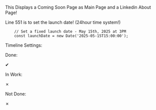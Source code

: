 This Displays a Coming Soon Page as Main Page and a Linkedin About Page!


Line 551 is to set the launch date! (24hour time system!)

        // Set a fixed launch date - May 15th, 2025 at 3PM
        const launchDate = new Date('2025-05-15T15:00:00');


Timeline Settings:

Done: <div class="timeline-icon completed">✔</div>

In Work: <div class="timeline-icon in-progress">✗</div>

Not Done: <div class="timeline-icon not-started">✗</div>
